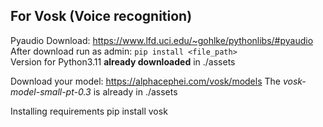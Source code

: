 ## For Vosk (Voice recognition)
Pyaudio Download: https://www.lfd.uci.edu/~gohlke/pythonlibs/#pyaudio  
After download run as admin: `pip install <file_path>`  
Version for Python3.11 **already downloaded** in ./assets  

Download your model: https://alphacephei.com/vosk/models
The _vosk-model-small-pt-0.3_ is already in ./assets

Installing requirements
pip install vosk
